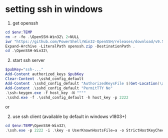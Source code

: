 # setting ssh in windows

1) get openssh

```powershell
cd $env:TEMP
rm -r -fo .\OpenSSH-Win32\ 2>NULL
iwr "https://github.com/PowerShell/Win32-OpenSSH/releases/download/v9.5.0.0p1-Beta/OpenSSH-Win32.zip" -o openssh.zip
Expand-Archive -LiteralPath openssh.zip -DestinationPath .
cd .\OpenSSH-Win32\
```

2) start ssh server
```powershell
$pubKey="ssh-..."
Add-Content authorized_keys $pubKey
Clear-Content .\sshd_config_default
Add-Content .\sshd_config_default "AuthorizedKeysFile $(Get-Location)\authorized_keys"
Add-Content .\sshd_config_default "PermitTTY No"
.\ssh-keygen.exe -f host_key -N """"
.\sshd.exe -f .\sshd_config_default -h host_key -p 2222
```
or

2) use ssh client (available by default in windows v1803+)
```powershell
cd $env:TEMP\OpenSSH-Win32\
.\ssh.exe -p 2222 -i .\key -o UserKnownHostsFile=a -o StrictHostKeyChecking=no -T $Env:Username@1.2.3.4 
```

